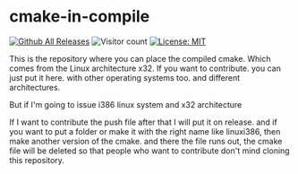 # cmake-in-compile

[![Github All Releases](https://img.shields.io/github/downloads/jonathanmarp/cmake-in-compile/total.svg)]()
![Visitor count](https://shields-io-visitor-counter.herokuapp.com/badge?page=jonathanmarp.cmake-in-compile)
[![License: MIT](https://img.shields.io/badge/License-MIT-yellow.svg)](https://opensource.org/licenses/MIT)

This is the repository where you can place the compiled cmake. Which comes from the Linux architecture x32.
If you want to contribute. you can just put it here. with other operating systems too. and different architectures.

But if I'm going to issue i386 linux system and x32 architecture

If I want to contribute the push file after that I will put it on release. and if you want to put a folder or make it with the right name like linuxi386, then make another version of the cmake. and there the file runs out, the cmake file will be deleted so that people who want to contribute don't mind cloning this repository.
